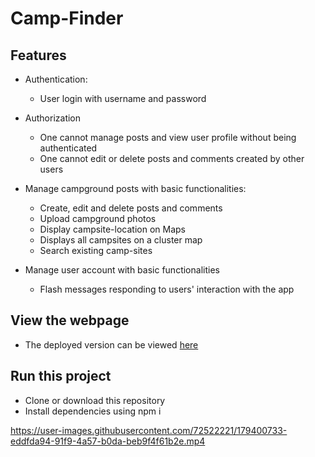 # Camp-Finder

## Features
* Authentication:
  - User login with username and password

* Authorization
  - One cannot manage posts and view user profile without being authenticated
  - One cannot edit or delete posts and comments created by other users

* Manage campground posts with basic functionalities:

  - Create, edit and delete posts and comments
  - Upload campground photos
  - Display campsite-location on Maps
  - Displays all campsites on a cluster map
  - Search existing camp-sites

* Manage user account with basic functionalities

  - Flash messages responding to users' interaction with the app
## View the webpage
* The deployed version can be viewed [here](https://guarded-sierra-09447.herokuapp.com/)
## Run this project
* Clone or download this repository
* Install dependencies using npm i


https://user-images.githubusercontent.com/72522221/179400733-eddfda94-91f9-4a57-b0da-beb9f4f61b2e.mp4

